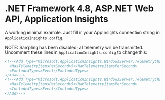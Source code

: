 # .NET Framework 4.8, ASP.NET Web API, Application Insights

A working minimal example. Just fill in your AppInsights connection string in `ApplicationInsights.config`.

NOTE: Sampling has been disabled; all telemetry will be transmitted. Uncomment these lines in `ApplicationInsights.config` to change this:

```xml
<!--<Add Type="Microsoft.ApplicationInsights.WindowsServer.TelemetryChannel.AdaptiveSamplingTelemetryProcessor, Microsoft.AI.ServerTelemetryChannel">
  <MaxTelemetryItemsPerSecond>5</MaxTelemetryItemsPerSecond>
  <ExcludedTypes>Event</ExcludedTypes>
</Add>-->
<!--<Add Type="Microsoft.ApplicationInsights.WindowsServer.TelemetryChannel.AdaptiveSamplingTelemetryProcessor, Microsoft.AI.ServerTelemetryChannel">
  <MaxTelemetryItemsPerSecond>5</MaxTelemetryItemsPerSecond>
  <IncludedTypes>Event</IncludedTypes>
</Add>-->
```
